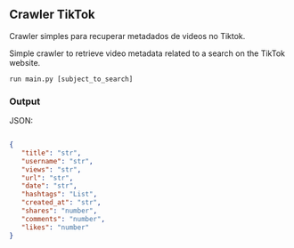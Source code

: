 ## Crawler TikTok

Crawler simples para recuperar metadados de videos no Tiktok.

Simple crawler to retrieve video metadata related to a search on the TikTok website.

``` console
run main.py [subject_to_search]
```


### Output

JSON:
``` JSON

{
   "title": "str",
   "username": "str",
   "views": "str",
   "url": "str",
   "date": "str",
   "hashtags": "List",
   "created_at": "str",
   "shares": "number",
   "comments": "number",
   "likes": "number"
}
```
